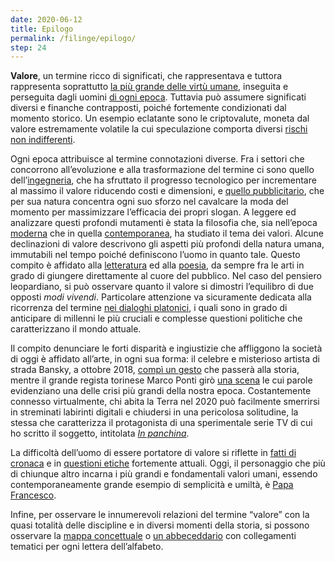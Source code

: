 ```yaml
---
date: 2020-06-12
title: Epilogo
permalink: /filinge/epilogo/
step: 24
---
```

**Valore**, un termine ricco di significati, che rappresentava e tuttora rappresenta soprattutto [la più grande delle virtù umane](/filinge/definizione), inseguita e perseguita dagli uomini [di ogni epoca](/filinge/etimologia-storia-mitologia). Tuttavia può assumere significati diversi e finanche contrapposti, poiché fortemente condizionati dal momento storico. Un esempio eclatante sono le criptovalute, moneta dal valore estremamente volatile la cui speculazione comporta diversi [rischi non indifferenti](/filinge/immagine).

Ogni epoca attribuisce al termine connotazioni diverse. Fra i settori che concorrono all’evoluzione e alla trasformazione del termine ci sono quello dell’[ingegneria](/filinge/evoluzione), che ha sfruttato il progresso tecnologico per incrementare al massimo il valore riducendo costi e dimensioni, e [quello pubblicitario](/filinge/pubblicita), che per sua natura concentra ogni suo sforzo nel cavalcare la moda del momento per massimizzare l’efficacia dei propri slogan. A leggere ed analizzare questi profondi mutamenti è stata la filosofia che, sia nell’epoca [moderna](/filinge/filosofia-moderna) che in quella [contemporanea](/filinge/filosofia-contemporanea), ha studiato il tema dei valori. Alcune declinazioni di valore descrivono gli aspetti più profondi della natura umana, immutabili nel tempo poiché definiscono l’uomo in quanto tale. Questo compito è affidato alla [letteratura](/filinge/il-conte-di-montecristo) ed alla [poesia](/filinge/considero-valore), da sempre fra le arti in grado di giungere direttamente al cuore del pubblico.  Nel caso del pensiero leopardiano, si può osservare quanto il valore si dimostri l’equilibro di due opposti *modi vivendi*. Particolare attenzione va sicuramente dedicata alla ricorrenza del termine [nei dialoghi platonici](/filinge/dialoghi-platonici), i quali sono in grado di anticipare di millenni le più cruciali e complesse questioni politiche che caratterizzano il mondo attuale.

Il compito denunciare le forti disparità e ingiustizie che affliggono la società di oggi è affidato all’arte, in ogni sua forma: il celebre e misterioso artista di strada Bansky, a ottobre 2018, [compì un gesto](/filinge/banksy) che passerà alla storia, mentre il grande regista torinese Marco Ponti girò [una scena](/filinge/una-vita-spericolata) le cui parole evidenziano una delle crisi più grandi della nostra epoca. Costantemente connesso virtualmente, chi abita la Terra nel 2020 può facilmente smerrirsi in streminati labirinti digitali e chiudersi in una pericolosa solitudine, la stessa che caratterizza il protagonista di una sperimentale serie TV di cui ho scritto il soggetto, intitolata [*In panchina*](/filinge/serie-tv).

La difficoltà dell’uomo di essere portatore di valore si riflette in [fatti di cronaca](/filinge/caso-diciotti) e in [questioni etiche](/filinge/etica) fortemente attuali. Oggi, il personaggio che più di chiunque altro incarna i più grandi e fondamentali valori umani, essendo contemporaneamente grande esempio di semplicità e umiltà, è [Papa Francesco](/filinge/papa-francesco).

Infine, per osservare le innumerevoli relazioni del termine “valore” con la quasi totalità delle discipline e in diversi momenti della storia, si possono osservare la [mappa concettuale](/filinge/mappa-concettuale) o [un abbeceddario](/filinge/abbecedario) con collegamenti tematici per ogni lettera dell’alfabeto.

